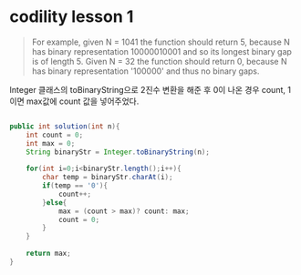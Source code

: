 # codility lesson 1
> For example, given N = 1041 the function should return 5, because N has binary representation 10000010001 and so its longest binary gap is of length 5. Given N = 32 the function should return 0, because N has binary representation '100000' and thus no binary gaps.
    
    
Integer 클래스의 toBinaryString으로 2진수 변환을 해준 후 0이 나온 경우 count, 1이면 max값에 count 값을 넣어주었다.
   
```java

public int solution(int n){
	int count = 0;
	int max = 0;
	String binaryStr = Integer.toBinaryString(n);
	
	for(int i=0;i<binaryStr.length();i++){
		char temp = binaryStr.charAt(i);
		if(temp == '0'){
			count++;
		}else{
			max = (count > max)? count: max;
			count = 0;
		}
	}
	
	return max;
}

   